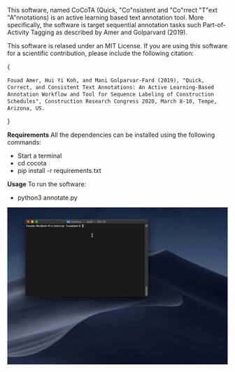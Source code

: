This software, named CoCoTA (Quick, "Co"nsistent and "Co"rrect "T"ext "A"nnotations) is an active learning based text annotation tool. More specifically, the software is target sequential annotation tasks such Part-of-Activity Tagging as described by Amer and Golparvard (2019).

This software is relased under an MIT License. If you are using this software for a scientific contribution, please include the following citation:

{

	Fouad Amer, Hui Yi Koh, and Mani Golparvar-Fard (2019), "Quick, Correct, and Consistent Text Annotations: An Active Learning-Based Annotation Workflow and Tool for Sequence Labeling of Construction Schedules", Construction Research Congress 2020, March 8-10, Tempe, Arizona, US.

} 


**Requirements**
All the dependencies can be installed using the following commands:
- Start a terminal
- cd cocota
- pip install -r requirements.txt

**Usage**
To run the software:
- python3 annotate.py

![](https://github.com/fouadAmer/CoCoTA_/blob/master/guide_visuals/starting.gif)
